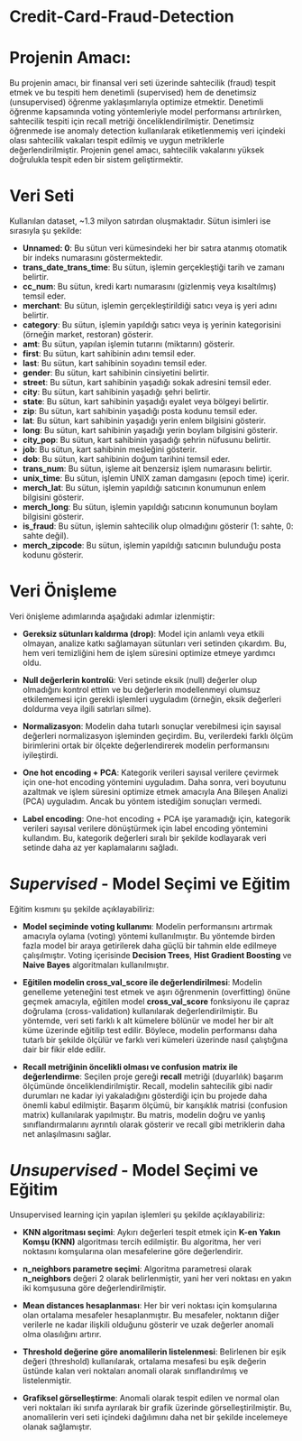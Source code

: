 # Credit-Card-Fraud-Detection

# Projenin Amacı: 
Bu projenin amacı, bir finansal veri seti üzerinde sahtecilik (fraud) tespit etmek ve bu tespiti hem denetimli (supervised) hem de denetimsiz (unsupervised) öğrenme yaklaşımlarıyla optimize etmektir. Denetimli öğrenme kapsamında voting yöntemleriyle model performansı artırılırken, sahtecilik tespiti için recall metriği önceliklendirilmiştir. Denetimsiz öğrenmede ise anomaly detection kullanılarak etiketlenmemiş veri içindeki olası sahtecilik vakaları tespit edilmiş ve uygun metriklerle değerlendirilmiştir. Projenin genel amacı, sahtecilik vakalarını yüksek doğrulukla tespit eden bir sistem geliştirmektir.

# Veri Seti
Kullanılan dataset, ~1.3 milyon satırdan oluşmaktadır. Sütun isimleri ise sırasıyla şu şekilde: 

- **Unnamed: 0**: Bu sütun veri kümesindeki her bir satıra atanmış otomatik bir indeks numarasını göstermektedir.
- **trans_date_trans_time**: Bu sütun, işlemin gerçekleştiği tarih ve zamanı belirtir.
- **cc_num**: Bu sütun, kredi kartı numarasını (gizlenmiş veya kısaltılmış) temsil eder.
- **merchant**: Bu sütun, işlemin gerçekleştirildiği satıcı veya iş yeri adını belirtir.
- **category**: Bu sütun, işlemin yapıldığı satıcı veya iş yerinin kategorisini (örneğin market, restoran) gösterir.
- **amt**: Bu sütun, yapılan işlemin tutarını (miktarını) gösterir.
- **first**: Bu sütun, kart sahibinin adını temsil eder.
- **last**: Bu sütun, kart sahibinin soyadını temsil eder.
- **gender**: Bu sütun, kart sahibinin cinsiyetini belirtir.
- **street**: Bu sütun, kart sahibinin yaşadığı sokak adresini temsil eder.
- **city**: Bu sütun, kart sahibinin yaşadığı şehri belirtir.
- **state**: Bu sütun, kart sahibinin yaşadığı eyalet veya bölgeyi belirtir.
- **zip**: Bu sütun, kart sahibinin yaşadığı posta kodunu temsil eder.
- **lat**: Bu sütun, kart sahibinin yaşadığı yerin enlem bilgisini gösterir.
- **long**: Bu sütun, kart sahibinin yaşadığı yerin boylam bilgisini gösterir.
- **city_pop**: Bu sütun, kart sahibinin yaşadığı şehrin nüfusunu belirtir.
- **job**: Bu sütun, kart sahibinin mesleğini gösterir.
- **dob**: Bu sütun, kart sahibinin doğum tarihini temsil eder.
- **trans_num**: Bu sütun, işleme ait benzersiz işlem numarasını belirtir.
- **unix_time**: Bu sütun, işlemin UNIX zaman damgasını (epoch time) içerir.
- **merch_lat**: Bu sütun, işlemin yapıldığı satıcının konumunun enlem bilgisini gösterir.
- **merch_long**: Bu sütun, işlemin yapıldığı satıcının konumunun boylam bilgisini gösterir.
- **is_fraud**: Bu sütun, işlemin sahtecilik olup olmadığını gösterir (1: sahte, 0: sahte değil).
- **merch_zipcode**: Bu sütun, işlemin yapıldığı satıcının bulunduğu posta kodunu gösterir.

# Veri Önişleme
Veri önişleme adımlarında aşağıdaki adımlar izlenmiştir:
- **Gereksiz sütunları kaldırma (drop)**: Model için anlamlı veya etkili olmayan, analize katkı sağlamayan sütunları veri setinden çıkardım. Bu, hem veri temizliğini hem de işlem süresini optimize etmeye yardımcı oldu.

- **Null değerlerin kontrolü**: Veri setinde eksik (null) değerler olup olmadığını kontrol ettim ve bu değerlerin modellenmeyi olumsuz etkilememesi için gerekli işlemleri uyguladım (örneğin, eksik değerleri doldurma veya ilgili satırları silme).

- **Normalizasyon**: Modelin daha tutarlı sonuçlar verebilmesi için sayısal değerleri normalizasyon işleminden geçirdim. Bu, verilerdeki farklı ölçüm birimlerini ortak bir ölçekte değerlendirerek modelin performansını iyileştirdi.

- **One hot encoding + PCA**: Kategorik verileri sayısal verilere çevirmek için one-hot encoding yöntemini uyguladım. Daha sonra, veri boyutunu azaltmak ve işlem süresini optimize etmek amacıyla Ana Bileşen Analizi (PCA) uyguladım. Ancak bu yöntem istediğim sonuçları vermedi.
  
- **Label encoding**: One-hot encoding + PCA işe yaramadığı için, kategorik verileri sayısal verilere dönüştürmek için label encoding yöntemini kullandım. Bu, kategorik değerleri sıralı bir şekilde kodlayarak veri setinde daha az yer kaplamalarını sağladı.

# *Supervised* - Model Seçimi ve Eğitim 
Eğitim kısmını şu şekilde açıklayabiliriz:

- **Model seçiminde voting kullanımı**: Modelin performansını artırmak amacıyla oylama (voting) yöntemi kullanılmıştır. Bu yöntemde birden fazla model bir araya getirilerek daha güçlü bir tahmin elde edilmeye çalışılmıştır. Voting içerisinde **Decision Trees**, **Hist Gradient Boosting** ve **Naive Bayes** algoritmaları kullanılmıştır.

- **Eğitilen modelin cross_val_score ile değerlendirilmesi**: Modelin genelleme yeteneğini test etmek ve aşırı öğrenmenin (overfitting) önüne geçmek amacıyla, eğitilen model **cross_val_score** fonksiyonu ile çapraz doğrulama (cross-validation) kullanılarak değerlendirilmiştir. Bu yöntemde, veri seti farklı k alt kümelere bölünür ve model her bir alt küme üzerinde eğitilip test edilir. Böylece, modelin performansı daha tutarlı bir şekilde ölçülür ve farklı veri kümeleri üzerinde nasıl çalıştığına dair bir fikir elde edilir.

- **Recall metriğinin öncelikli olması ve confusion matrix ile değerlendirme**: Seçilen proje gereği **recall** metriği (duyarlılık) başarım ölçümünde önceliklendirilmiştir. Recall, modelin sahtecilik gibi nadir durumları ne kadar iyi yakaladığını gösterdiği için bu projede daha önemli kabul edilmiştir. Başarım ölçümü, bir karışıklık matrisi (confusion matrix) kullanılarak yapılmıştır. Bu matris, modelin doğru ve yanlış sınıflandırmalarını ayrıntılı olarak gösterir ve recall gibi metriklerin daha net anlaşılmasını sağlar. 

# *Unsupervised* - Model Seçimi ve Eğitim 
Unsupervised learning için yapılan işlemleri şu şekilde açıklayabiliriz:

- **KNN algoritması seçimi**: Aykırı değerleri tespit etmek için **K-en Yakın Komşu (KNN)** algoritması tercih edilmiştir. Bu algoritma, her veri noktasını komşularına olan mesafelerine göre değerlendirir.

- **n_neighbors parametre seçimi**: Algoritma parametresi olarak **n_neighbors** değeri 2 olarak belirlenmiştir, yani her veri noktası en yakın iki komşusuna göre değerlendirilmiştir.

- **Mean distances hesaplanması**: Her bir veri noktası için komşularına olan ortalama mesafeler hesaplanmıştır. Bu mesafeler, noktanın diğer verilerle ne kadar ilişkili olduğunu gösterir ve uzak değerler anomali olma olasılığını artırır.

- **Threshold değerine göre anomalilerin listelenmesi**: Belirlenen bir eşik değeri (threshold) kullanılarak, ortalama mesafesi bu eşik değerin üstünde kalan veri noktaları anomali olarak sınıflandırılmış ve listelenmiştir.

- **Grafiksel görselleştirme**: Anomali olarak tespit edilen ve normal olan veri noktaları iki sınıfa ayrılarak bir grafik üzerinde görselleştirilmiştir. Bu, anomalilerin veri seti içindeki dağılımını daha net bir şekilde incelemeye olanak sağlamıştır.
